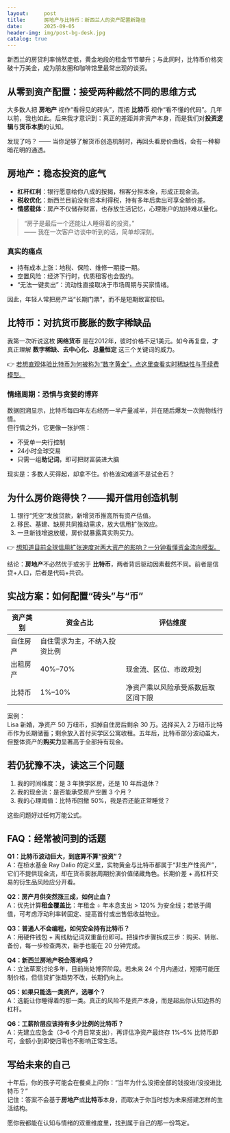 ```yaml
---
layout:     post
title:      房地产与比特币：新西兰人的资产配置新路径
date:       2025-09-05
header-img: img/post-bg-desk.jpg
catalog: true
---
```


新西兰的房贷利率悄然走低，黄金地段的租金节节攀升；与此同时，比特币价格突破十万美金，成为朋友圈和咖啡馆里最常出现的谈资。

## 从零到资产配置：接受两种截然不同的思维方式
大多数人把 **房地产** 视作“看得见的砖头”，而把 **比特币** 视作“看不懂的代码”。几年以前，我也如此。后来我才意识到：真正的差距并非资产本身，而是我们对**投资逻辑**与**货币本质**的认知。

发现了吗？ —— 当你足够了解货币创造机制时，再回头看房价曲线，会有一种柳暗花明的通透。

## 房地产：稳态投资的底气
- **杠杆红利**：银行愿意给你八成的按揭，租客分担本金，形成正现金流。
- **税收优化**：新西兰目前没有资本利得税，持有多年后卖出可享全额价差。
- **情感载体**：房产不仅储存财富，也存放生活记忆，心理账户的加持难以量化。

> “房子是最后一个还能让人睡得着的投资。”  
> —— 我在一次客户访谈中听到的话，简单却深刻。

### 真实的痛点
- 持有成本上涨：地税、保险、维修一期接一期。
- 空置风险：经济下行时，优质租客也会毁约。
- “无法一键卖出”：流动性直接取决于市场周期与买家情绪。

因此，年轻人常把房产当“长期门票”，而不是短期致富按钮。

## 比特币：对抗货币膨胀的数字稀缺品
我第一次听说这枚 **网络货币** 是在2012年，彼时价格不足1美元。如今再复盘，才真正理解 **数字稀缺、去中心化、总量恒定** 这三个关键词的威力。

👉 [若想直观体验比特币为何被称为“数字黄金”，点这里查看实时稀缺性与手续费模型。](https://okxdog.com/)

### 情绪周期：恐惧与贪婪的博弈
数据回溯显示，比特币每四年左右经历一半产量减半，并在随后爆发一次抛物线行情。  
但行情之外，它更像一张护照：  
- 不受单一央行控制  
- 24小时全球交易  
- 只需一组**助记词**，即可把财富装进大脑

现实是：多数人买得起，却拿不住。价格波动难道不是试金石？

## 为什么房价跑得快？——揭开信用创造机制
1. 银行“凭空”发放贷款，新增货币推高所有资产估值。  
2. 移民、基建、缺房共同推动需求，放大信用扩张效应。  
3. 一旦新钱增速放缓，房价就暴露真实购买力。

👉 [想知道目前全球信用扩张速度对两大资产的影响？一分钟看懂资金流向模型。](https://okxdog.com/)

结论：**房地产**不必然优于或劣于 **比特币**，两者背后驱动因素截然不同。前者是信贷+人口，后者是代码+共识。

## 实战方案：如何配置“砖头”与“币”
| 资产类别 | 资金占比 | 评估维度 |
| -------- | -------- | -------- |
| 自住房产 | 自住需求为主，不纳入投资比例 |
| 出租房产 | 40%–70%  | 现金流、区位、市政规划 |
| 比特币   | 1%–10%   | 净资产乘以风险承受系数后取区间下限 |

案例：  
Lisa 新婚，净资产 50 万纽币，扣掉自住房后剩余 30 万。选择买入 2 万纽币比特币作为长期储蓄；剩余放入首付买学区公寓收租。五年后，比特币部分波动虽大，但整体资产的**购买力**显著高于全部持有现金。

## 若仍犹豫不决，读这三个问题
1. 我的时间维度：是 3 年换学区房，还是 10 年后退休？  
2. 我的现金流：是否能承受房产空置 3 个月？  
3. 我的心理阈值：比特币回撤 50%，我是否还能正常睡觉？

这些问题好过任何万能公式。

## FAQ：经常被问到的话题
**Q1：比特币波动巨大，到底算不算“投资”？**  
A：在桥水基金 Ray Dalio 的定义里，实物黄金与比特币都属于“非生产性资产”，它们不提供现金流，却在货币膨胀周期扮演价值储藏角色。长期价差 + 高杠杆交易的衍生品风险应分开看。

**Q2：房产月供突然涨三成，如何止血？**  
A：优先计算**租金覆盖比**：年租金 ÷ 年本息支出 > 120% 为安全线；若低于阈值，可考虑浮动利率转固定、提高首付或出售低收益物业。

**Q3：普通人不会编程，如何安全持有比特币？**  
A：用硬件钱包 + 离线助记词双重备份即可。把操作步骤拆成三步：购买、转账、备份，每一步检查两次，新手也能在 20 分钟完成。

**Q4：新西兰房地产税会落地吗？**  
A：立法草案讨论多年，目前尚处博弈阶段。若未来 24 个月内通过，短期可能压制价格，但信贷扩张趋势不改，长期仍向上。

**Q5：如果只能选一类资产，选哪个？**  
A：选能让你睡得着的那一类。真正的风险不是资产本身，而是超出你认知边界的杠杆。

**Q6：工薪阶层应该持有多少比例的比特币？**  
A：先建立应急金（3–6 个月日常支出），再评估净资产最终存 1%–5% 比特币即可，金额小到即使归零也不影响正常生活。

## 写给未来的自己
十年后，你的孩子可能会在餐桌上问你：“当年为什么没把全部的钱投进/没投进比特币？”  
记住：答案不会基于**房地产**或**比特币**本身，而取决于你当时想为未来搭建怎样的生活结构。

愿你我都能在认知与情绪的双重维度里，找到属于自己的那一份笃定。